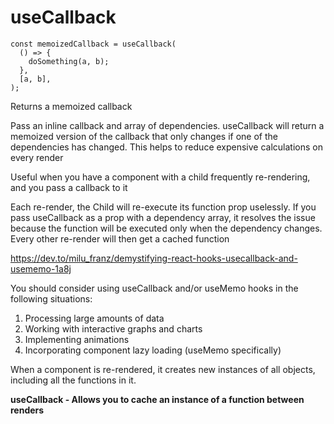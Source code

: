 # useCallback

```
const memoizedCallback = useCallback(
  () => {
    doSomething(a, b);
  },
  [a, b],
);
```

Returns a memoized callback

Pass an inline callback and array of dependencies. useCallback will return a memoized version of the callback that only changes if one of the dependencies has changed. This helps to reduce expensive calculations on every render

Useful when you have a component with a child frequently re-rendering, and you pass a callback to it

Each re-render, the Child will re-execute its function prop uselessly. If you pass useCallback as a prop with a dependency array, it resolves the issue because the function will be executed only when the dependency changes. Every other re-render will then get a cached function

https://dev.to/milu_franz/demystifying-react-hooks-usecallback-and-usememo-1a8j

You should consider using useCallback and/or useMemo hooks in the following situations:

1. Processing large amounts of data
2. Working with interactive graphs and charts
3. Implementing animations
4. Incorporating component lazy loading (useMemo specifically)

When a component is re-rendered, it creates new instances of all objects, including all the functions in it.

**useCallback - Allows you to cache an instance of a function between renders**
